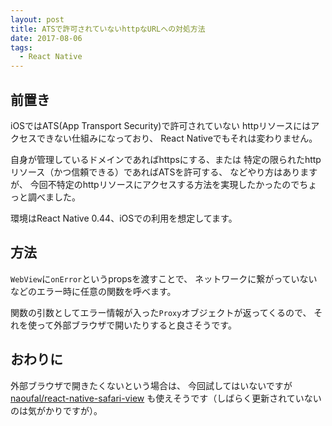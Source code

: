 ```yaml
---
layout: post
title: ATSで許可されていないhttpなURLへの対処方法
date: 2017-08-06
tags:
  - React Native
---
```


## **前置き**

iOSではATS(App Transport Security)で許可されていない
httpリソースにはアクセスできない仕組みになっており、
React Nativeでもそれは変わりません。

自身が管理しているドメインであればhttpsにする、または
特定の限られたhttpリソース（かつ信頼できる）であればATSを許可する、
などやり方はありますが、
今回不特定のhttpリソースにアクセスする方法を実現したかったのでちょっと調べました。

環境はReact Native 0.44、iOSでの利用を想定してます。

## **方法**

`WebView`に`onError`というpropsを渡すことで、
ネットワークに繋がっていないなどのエラー時に任意の関数を呼べます。

関数の引数としてエラー情報が入った`Proxy`オブジェクトが返ってくるので、
それを使って外部ブラウザで開いたりすると良さそうです。

<code class="gist-code" data-gist-id="19f31c67c7aff98fc56f9bd24c070cb9" data-gist-file="WebViewSample.js" data-gist-enable-cache="true"></code>

## **おわりに**

外部ブラウザで開きたくないという場合は、
今回試してはいないですが
[naoufal/react-native-safari-view](https://github.com/naoufal/react-native-safari-view)
も使えそうです（しばらく更新されていないのは気がかりですが）。
